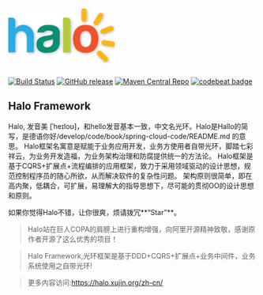 

![Halo-logo](/halo-docs/logo/logo.png)
================
[![Build Status](https://api.travis-ci.org/softwareking/halo.svg?branch=master)](https://api.travis-ci.org/softwareking/halo)
[![GitHub release](https://img.shields.io/github/release/ctripcorp/apollo.svg)](https://github.com/softwareking/halo/releases)
[![Maven Central Repo](https://img.shields.io/maven-central/v/org.xujin.halo/halo.svg)](https://mvnrepository.com/artifact/org.xujin.halo)
[![codebeat badge](https://codebeat.co/badges/edb89c5e-9a43-4323-8e2f-0d3ca486dbb7)](https://codebeat.co/projects/github-com-softwareking-halo-master)

## Halo Framework

   Halo, 发音美 [ˈheɪloʊ]，和hello发音基本一致，中文名光环。Halo是Hallo的简写，是德语你好/develop/code/book/spring-cloud-code/README.md
的意思。
Halo框架名寓意是赋能于业务应用开发，业务方使用者自带光环，脚踏七彩祥云，为业务开发造福，为业务架构治理和防腐提供统一的方法论。
Halo框架是基于CQRS+扩展点+流程编排的应用框架，致力于采用领域驱动的设计思想，规范控制程序员的随心所欲，从而解决软件的复杂性问题。
架构原则很简单，即在高内聚，低耦合，可扩展，易理解大的指导思想下，尽可能的贯彻OO的设计思想和原则。

如果你觉得Halo不错，让你很爽，烦请拨冗**“Star”**。

>Halo站在巨人COPA的肩膀上进行重构增强，向阿里开源精神致敬，感谢原作者开源了这么优秀的项目！

>Halo Framework,光环框架是基于DDD+CQRS+扩展点+业务中间件，业务系统使用之自带光环!

>更多内容访问:https://halo.xujin.org/zh-cn/
